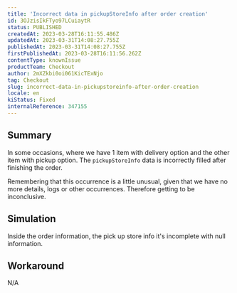 ```yaml
---
title: 'Incorrect data in pickupStoreInfo after order creation'
id: 3OJzisIkFTyo97LCuiaytR
status: PUBLISHED
createdAt: 2023-03-28T16:11:55.486Z
updatedAt: 2023-03-31T14:08:27.755Z
publishedAt: 2023-03-31T14:08:27.755Z
firstPublishedAt: 2023-03-28T16:11:56.262Z
contentType: knownIssue
productTeam: Checkout
author: 2mXZkbi0oi061KicTExNjo
tag: Checkout
slug: incorrect-data-in-pickupstoreinfo-after-order-creation
locale: en
kiStatus: Fixed
internalReference: 347155
---
```


## Summary


In some occasions, where we have 1 item with delivery option and the other item with pickup option. The `pickupStoreInfo` data is incorrectly filled after finishing the order.

Remembering that this occurrence is a little unusual, given that we have no more details, logs or other occurrences. Therefore getting to be inconclusive.


##

## Simulation


Inside the order information, the pick up store info it's incomplete with null information.



##

## Workaround


N/A




